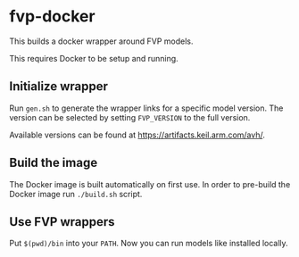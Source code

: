 # fvp-docker

This builds a docker wrapper around FVP models.

This requires Docker to be setup and running.

## Initialize wrapper

Run `gen.sh` to generate the wrapper links for a specific model version.
The version can be selected by setting `FVP_VERSION` to the full version.

Available versions can be found at https://artifacts.keil.arm.com/avh/.

## Build the image

The Docker image is built automatically on first use.
In order to pre-build the Docker image run `./build.sh` script.

## Use FVP wrappers

Put `$(pwd)/bin` into your `PATH`.
Now you can run models like installed locally.

